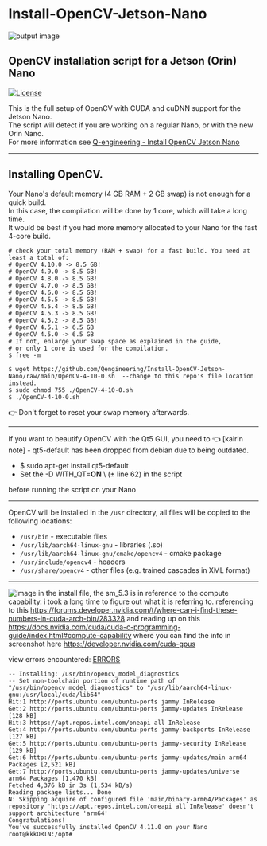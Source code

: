 # Install-OpenCV-Jetson-Nano
![output image]( https://qengineering.eu/images/LogoOpenJetsonGitHub.webp )

## OpenCV installation script for a Jetson (Orin) Nano

[![License](https://img.shields.io/badge/License-BSD%203--Clause-blue.svg)](https://opensource.org/licenses/BSD-3-Clause)<br/>

This is the full setup of OpenCV with CUDA and cuDNN support for the Jetson Nano.<br/>
The script will detect if you are working on a regular Nano, or with the new Orin Nano.<br>
For more information see [Q-engineering - Install OpenCV Jetson Nano](https://qengineering.eu/install-opencv-4.5-on-jetson-nano.html)

------------

## Installing OpenCV.
Your Nano's default memory (4 GB RAM + 2 GB swap) is not enough for a quick build.<br/>
In this case, the compilation will be done by 1 core, which will take a long time.<br/>
It would be best if you had more memory allocated to your Nano for the fast 4-core build.<br/>
```
# check your total memory (RAM + swap) for a fast build. You need at least a total of:
# OpenCV 4.10.0 -> 8.5 GB!
# OpenCV 4.9.0 -> 8.5 GB!
# OpenCV 4.8.0 -> 8.5 GB!
# OpenCV 4.7.0 -> 8.5 GB!
# OpenCV 4.6.0 -> 8.5 GB!
# OpenCV 4.5.5 -> 8.5 GB!
# OpenCV 4.5.4 -> 8.5 GB!
# OpenCV 4.5.3 -> 8.5 GB!
# OpenCV 4.5.2 -> 8.5 GB!
# OpenCV 4.5.1 -> 6.5 GB
# OpenCV 4.5.0 -> 6.5 GB
# If not, enlarge your swap space as explained in the guide, 
# or only 1 core is used for the compilation.
$ free -m

$ wget https://github.com/Qengineering/Install-OpenCV-Jetson-Nano/raw/main/OpenCV-4-10-0.sh  --change to this repo's file location instead.
$ sudo chmod 755 ./OpenCV-4-10-0.sh
$ ./OpenCV-4-10-0.sh
```
:point_right: Don't forget to reset your swap memory afterwards.

------------

If you want to beautify OpenCV with the Qt5 GUI, you need to 👈 [kairin note] - qt5-default has been dropped from debian due to being outdated.
- $ sudo apt-get install qt5-default
- Set the -D WITH_QT=**ON** \ (± line 62) in the script<br/>
 
before running the script on your Nano

------------

OpenCV will be installed in the `/usr` directory, all files will be copied to the following locations:<br/>

- `/usr/bin` - executable files<br/>
- `/usr/lib/aarch64-linux-gnu` - libraries (.so)<br/>
- `/usr/lib/aarch64-linux-gnu/cmake/opencv4` - cmake package<br/>
- `/usr/include/opencv4` - headers<br/>
- `/usr/share/opencv4` - other files (e.g. trained cascades in XML format)<br/>

------------
![image](https://github.com/user-attachments/assets/a30a7ed0-90ea-4cd0-b378-21f3e94a3ea0)
in the install file, the sm_5.3 is in reference to the compute capability. i took a long time to figure out what it is referring to.
referencing to this https://forums.developer.nvidia.com/t/where-can-i-find-these-numbers-in-cuda-arch-bin/283328 and reading up on this https://docs.nvidia.com/cuda/cuda-c-programming-guide/index.html#compute-capability where you can find the info in screenshot here https://developer.nvidia.com/cuda-gpus

view errors encountered:  [ERRORS](https://github.com/kairin/Install-OpenCV-Jetson-AGX-Orin/blob/main/README-errors.md)

```
-- Installing: /usr/bin/opencv_model_diagnostics
-- Set non-toolchain portion of runtime path of "/usr/bin/opencv_model_diagnostics" to "/usr/lib/aarch64-linux-gnu:/usr/local/cuda/lib64"
Hit:1 http://ports.ubuntu.com/ubuntu-ports jammy InRelease
Get:2 http://ports.ubuntu.com/ubuntu-ports jammy-updates InRelease [128 kB]
Hit:3 https://apt.repos.intel.com/oneapi all InRelease
Get:4 http://ports.ubuntu.com/ubuntu-ports jammy-backports InRelease [127 kB]
Get:5 http://ports.ubuntu.com/ubuntu-ports jammy-security InRelease [129 kB]
Get:6 http://ports.ubuntu.com/ubuntu-ports jammy-updates/main arm64 Packages [2,521 kB]
Get:7 http://ports.ubuntu.com/ubuntu-ports jammy-updates/universe arm64 Packages [1,470 kB]
Fetched 4,376 kB in 3s (1,534 kB/s)                        
Reading package lists... Done
N: Skipping acquire of configured file 'main/binary-arm64/Packages' as repository 'https://apt.repos.intel.com/oneapi all InRelease' doesn't support architecture 'arm64'
Congratulations!
You've successfully installed OpenCV 4.11.0 on your Nano
root@kkkORIN:/opt# 
```
